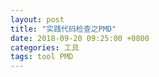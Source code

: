 ```yaml
---
layout: post
title: "实践代码检查之PMD"
date: 2018-09-20 09:25:00 +0800
categories: 工具
tags: tool PMD
---
```


